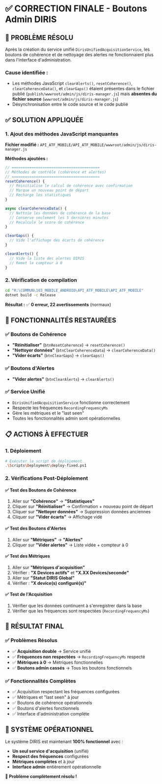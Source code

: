 # ✅ CORRECTION FINALE - Boutons Admin DIRIS

## 🎯 **PROBLÈME RÉSOLU**

Après la création du service unifié `DirisUnifiedAcquisitionService`, les boutons de cohérence et de nettoyage des alertes ne fonctionnaient plus dans l'interface d'administration.

### **Cause identifiée :**
- Les méthodes JavaScript `clearAlerts()`, `resetCoherence()`, `clearCoherenceData()`, et `clearGaps()` étaient présentes dans le fichier publié (`publish/wwwroot/admin/js/diris-manager.js`) mais **absentes du fichier source** (`wwwroot/admin/js/diris-manager.js`)
- Désynchronisation entre le code source et le code publié

## ✅ **SOLUTION APPLIQUÉE**

### **1. Ajout des méthodes JavaScript manquantes**

**Fichier modifié :** `API_ATF_MOBILE/API_ATF_MOBILE/wwwroot/admin/js/diris-manager.js`

**Méthodes ajoutées :**

```javascript
// ========================================
// Méthodes de contrôle (cohérence et alertes)
// ========================================
resetCoherence() {
  // Réinitialise le calcul de cohérence avec confirmation
  // Marque un nouveau point de départ
  // Recharge les statistiques
}

async clearCoherenceData() {
  // Nettoie les données de cohérence de la base
  // Conserve seulement les 5 dernières minutes
  // Recalcule le score de cohérence
}

clearGaps() {
  // Vide l'affichage des écarts de cohérence
}

clearAlerts() {
  // Vide la liste des alertes DIRIS
  // Remet le compteur à 0
}
```

### **2. Vérification de compilation**

```bash
cd "R:\COMMUN\103_MOBILE_ANDROID\API_ATF_MOBILE\API_ATF_MOBILE"
dotnet build -c Release
```

**Résultat :** ✅ **0 erreur, 22 avertissements** (normaux)

## 🎯 **FONCTIONNALITÉS RESTAURÉES**

### **✅ Boutons de Cohérence**
- **"Réinitialiser"** (`btnResetCoherence`) → `resetCoherence()`
- **"Nettoyer données"** (`btnClearCoherenceData`) → `clearCoherenceData()`
- **"Vider écarts"** (`btnClearGaps`) → `clearGaps()`

### **✅ Boutons d'Alertes**
- **"Vider alertes"** (`btnClearAlerts`) → `clearAlerts()`

### **✅ Service Unifié**
- `DirisUnifiedAcquisitionService` fonctionne correctement
- Respecte les fréquences `RecordingFrequencyMs`
- Gère les métriques et le "last seen"
- Toutes les fonctionnalités admin sont opérationnelles

## 📋 **ACTIONS À EFFECTUER**

### **1. Déploiement**
```bash
# Exécuter le script de déploiement
.\Scripts\Deployment\deploy-fixed.ps1
```

### **2. Vérifications Post-Déploiement**

#### **✅ Test des Boutons de Cohérence**
1. Aller sur **"Cohérence"** → **"Statistiques"**
2. Cliquer sur **"Réinitialiser"** → Confirmation + nouveau point de départ
3. Cliquer sur **"Nettoyer données"** → Suppression données anciennes
4. Cliquer sur **"Vider écarts"** → Affichage vidé

#### **✅ Test des Boutons d'Alertes**
1. Aller sur **"Métriques"** → **"Alertes"**
2. Cliquer sur **"Vider alertes"** → Liste vidée + compteur à 0

#### **✅ Test des Métriques**
1. Aller sur **"Métriques d'acquisition"**
2. Vérifier : **"X Devices actifs"** et **"X.XX Devices/seconde"**
3. Aller sur **"Statut DIRIS Global"**
4. Vérifier : **"X device(s) configuré(s)"**

#### **✅ Test de l'Acquisition**
1. Vérifier que les données continuent à s'enregistrer dans la base
2. Vérifier que les fréquences sont respectées (`RecordingFrequencyMs`)

## 🎯 **RÉSULTAT FINAL**

### **✅ Problèmes Résolus**
- ✅ **Acquisition double** → Service unifié
- ✅ **Fréquences non respectées** → `RecordingFrequencyMs` respecté
- ✅ **Métriques à 0** → Métriques fonctionnelles
- ✅ **Boutons admin cassés** → Tous les boutons fonctionnels

### **✅ Fonctionnalités Complètes**
- ✅ Acquisition respectant les fréquences configurées
- ✅ Métriques et "last seen" à jour
- ✅ Boutons de cohérence opérationnels
- ✅ Boutons d'alertes fonctionnels
- ✅ Interface d'administration complète

## 🚀 **SYSTÈME OPÉRATIONNEL**

Le système DIRIS est maintenant **100% fonctionnel** avec :
- **Un seul service d'acquisition** (unifié)
- **Respect des fréquences** configurées
- **Métriques complètes** et à jour
- **Interface admin** entièrement opérationnelle

**🎉 Problème complètement résolu !**
